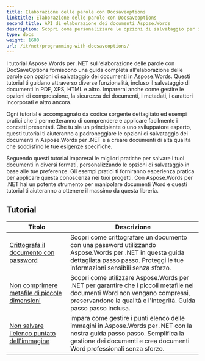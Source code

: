 ```yaml
---
title: Elaborazione delle parole con Docsaveoptions
linktitle: Elaborazione delle parole con Docsaveoptions
second_title: API di elaborazione dei documenti Aspose.Words
description: Scopri come personalizzare le opzioni di salvataggio per i documenti Word utilizzando Aspose.Words per .NET. I tutorial ti guidano attraverso le varie opzioni disponibili, come formato file, compressione, protezione tramite password.
type: docs
weight: 1600
url: /it/net/programming-with-docsaveoptions/
---
```

I tutorial Aspose.Words per .NET sull'elaborazione delle parole con DocSaveOptions forniscono una guida completa all'elaborazione delle parole con opzioni di salvataggio dei documenti in Aspose.Words. Questi tutorial ti guidano attraverso diverse funzionalità, incluso il salvataggio di documenti in PDF, XPS, HTML e altro. Imparerai anche come gestire le opzioni di compressione, la sicurezza dei documenti, i metadati, i caratteri incorporati e altro ancora.

Ogni tutorial è accompagnato da codice sorgente dettagliato ed esempi pratici che ti permetteranno di comprendere e applicare facilmente i concetti presentati. Che tu sia un principiante o uno sviluppatore esperto, questi tutorial ti aiuteranno a padroneggiare le opzioni di salvataggio dei documenti in Aspose.Words per .NET e a creare documenti di alta qualità che soddisfino le tue esigenze specifiche.

Seguendo questi tutorial imparerai le migliori pratiche per salvare i tuoi documenti in diversi formati, personalizzando le opzioni di salvataggio in base alle tue preferenze. Gli esempi pratici ti forniranno esperienza pratica per applicare questa conoscenza nei tuoi progetti. Con Aspose.Words per .NET hai un potente strumento per manipolare documenti Word e questi tutorial ti aiuteranno a ottenere il massimo da questa libreria.

 ## Tutorial
| Titolo | Descrizione |
| --- | --- |
| [Crittografa il documento con password](./encrypt-document-with-password/) | Scopri come crittografare un documento con una password utilizzando Aspose.Words per .NET in questa guida dettagliata passo passo. Proteggi le tue informazioni sensibili senza sforzo. |
| [Non comprimere metafile di piccole dimensioni](./do-not-compress-small-metafiles/) | Scopri come utilizzare Aspose.Words per .NET per garantire che i piccoli metafile nei documenti Word non vengano compressi, preservandone la qualità e l'integrità. Guida passo passo inclusa. |
| [Non salvare l'elenco puntato dell'immagine](./do-not-save-picture-bullet/) | impara come gestire i punti elenco delle immagini in Aspose.Words per .NET con la nostra guida passo passo. Semplifica la gestione dei documenti e crea documenti Word professionali senza sforzo. |